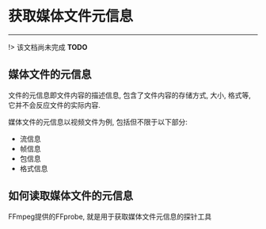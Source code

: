 # 获取媒体文件元信息

---

!> 该文档尚未完成 **TODO**
## 媒体文件的元信息

文件的元信息即文件内容的描述信息, 包含了文件内容的存储方式, 大小, 格式等, 它并不会反应文件的实际内容.

媒体文件的元信息以视频文件为例, 包括但不限于以下部分:

- 流信息
- 帧信息
- 包信息
- 格式信息

## 如何读取媒体文件的元信息

FFmpeg提供的FFprobe, 就是用于获取媒体文件元信息的探针工具